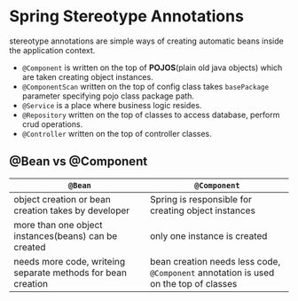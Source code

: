# Spring Stereotype Annotations
stereotype annotations are simple ways of creating automatic beans inside the application
context.
- ``` @Component ``` is written on the top of **POJOS**(plain old java objects) which are taken creating object instances.
- ``` @ComponentScan ``` written on the top of config class takes ```basePackage``` parameter specifying pojo class package path.
- ``` @Service ``` is a place where business logic resides.
- ``` @Repository ``` written on the top of classes to access database, perform crud operations.
- ``` @Controller ``` written on the top of controller classes.

## @Bean vs @Component
| ``` @Bean```                                       | ``` @Component ```                                 |
|-----------------------------------------------------|----------------------------------------------------|
| object creation or bean creation takes by developer | Spring is responsible for creating object instances |
|more than one object instances(beans) can be created|only one instance is created|
|needs more code, writeing separate methods for bean creation|bean creation needs less code, ```@Component``` annotation is used on the top of classes|
